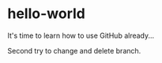 # hello-world
It's time to learn how to use GitHub already...

Second try to change and delete branch.
